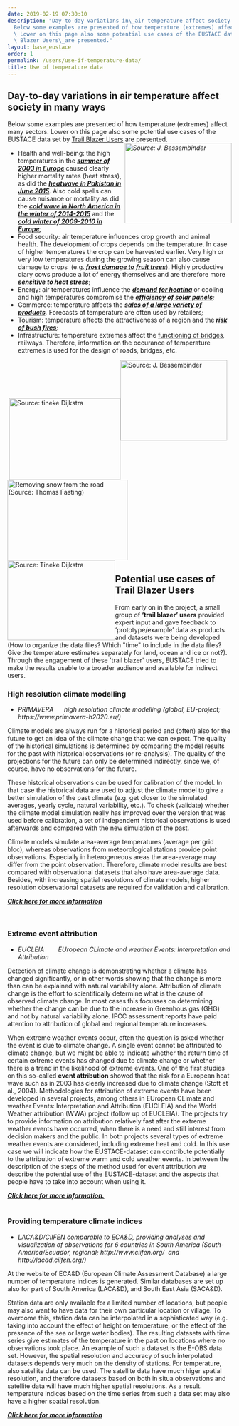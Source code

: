 ```yaml
---
date: 2019-02-19 07:30:10
description: "Day-to-day variations in\_air temperature affect society in many ways\n\
  Below some examples are presented of how temperature (extremes) affect many sectors.\
  \ Lower on this page also some potential use cases of the EUSTACE data set by Trail\
  \ Blazer Users\_are presented."
layout: base_eustace
order: 1
permalink: /users/use-if-temperature-data/
title: Use of temperature data
---
```


<h2><strong>Day-to-day variations in air temperature affect society in many ways</strong></h2>
<p>Below some examples are presented of how temperature (extremes) affect many sectors. Lower on this page also some potential use cases of the EUSTACE data set by <a href="/gallery/use-if-temperature-data/trail-bazer-users/">Trail Blazer Users</a> are presented.<em><img alt="Source: J. Bessembinder" height="180" src="{{ site.baseurl }}/assets/media/uploads/zonneenergie.jpg" style="float: right;" title="Solar energy in Spain" width="240"></em></p>
<ul>
<li>Health and well-being: the high temperatures in the <strong><em><a href="http://www.metoffice.gov.uk/learning/learn-about-the-weather/weather-phenomena/case-studies/heatwave">summer of 2003 in Europe</a> </em></strong>caused clearly higher mortality rates (heat stress), as did the <em><strong><a href="https://en.wikipedia.org/wiki/2015_Pakistani_heat_wave">heatwave in Pakistan in June 2015</a></strong>. </em>Also cold spells can cause nuisance or mortality as did the <strong><em><a href="https://en.wikipedia.org/wiki/2014%E2%80%9315_North_American_winter">cold wave in North America in the winter of 2014-2015</a> </em></strong>and the <em><strong><a href="https://en.wikipedia.org/wiki/Winter_of_2009%E2%80%9310_in_Europe">cold winter of 2009-2010 in Europe</a></strong>;</em></li>
<li>Food security: air temperature influences crop growth and animal health. The development of crops depends on the temperature. In case of higher temperatures the crop can be harvested earlier. Very high or very low temperatures during the growing season can also cause damage to crops  (e.g.<strong><em><a href="https://www.canr.msu.edu/news/freeze_damage_depends_on_tree_fruit_stage_of_development"> frost damage to fruit trees</a></em></strong>). Highly productive diary cows produce a lot of energy themselves and are therefore more<strong><em><a href="http://www.heatstress.info/heatstressinfo/Heatstressexplained/HeatstressedDairyCattle/tabid/2201/Default.aspx"> sensitive to heat stress</a></em></strong>;</li>
<li>Energy: air temperatures influence the <strong><em><a href="https://www.eea.europa.eu/data-and-maps/indicators/heating-degree-days/assessment">demand for heating</a> </em></strong>or cooling and high temperatures compromise the <em><strong><a href="http://www.thegreenage.co.uk/article/the-impact-of-temperature-on-solar-panels/">efficiency of solar panels</a></strong>;</em></li>
<li>Commerce: temperature affects the <em><strong><a href="http://www.summit.co.uk/blog/weather-to-buy-or-not-how-temperature-affects-retail-sales/">sales of a large variety of products</a></strong>. </em>Forecasts of temperature are often used by retailers<em>;</em></li>
<li>Tourism: temperature affects the attractiveness of a region and the<em><strong> <a href="http://www.ga.gov.au/scientific-topics/hazards/bushfire/basics/causes#heading-4">risk of bush fires</a></strong>;</em></li>
<li>Infrastructure: temperature extremes affect the <a href="https://en.wikipedia.org/wiki/Expansion_joint">functioning of bridges</a><em>,</em> railways. Therefore, information on the occurance of temperature extremes is used for the design of roads, bridges, etc.</li>
</ul>
<p> <img alt="Source: tineke Dijkstra" class="img_left_nospacetop" height="183" src="{{ site.baseurl }}/assets/media/uploads/verkeer_0126_tdf_20120813_153_a2_dijkstra_tineke.jpg" style="vertical-align: middle;" title="Traffic (Source: Tineke Dijkstra" width="250"><img alt="Source: J. Bessembinder" class="img_left_nospacetop" height="180" src="{{ site.baseurl }}/assets/media/uploads/flower_bulbs.jpg" title="Flower bulbs, Netherlands" width="240"><img class="img_left_nospacetop" height="180" src="{{ site.baseurl }}/assets/media/uploads/sneeuwschuivers_rws120203tf047_1_thomas_fasting.jpg" title="Removing snow from the road (Source: Thomas Fasting)" width="270"><img alt="Source: Tineke Dijkstra" height="180" src="{{ site.baseurl }}/assets/media/uploads/waterspel_dp0227_tdf_20100803_01_a4_tineke_dijkstra.jpg" style="float: left;" title="A hot day in the city, Netherlands (Source: Tineke Dijkstra)" width="242"></p>
<p></p>
<p></p>
<p></p>
<p></p>
<p></p>
<p></p>
<h2><strong>Potential use cases of Trail Blazer Users</strong></h2>
<p>From early on in the project, a small group of <strong>‘trail blazer’ users</strong> provided expert input and gave feedback to ‘prototype/example’ data as products and datasets were being developed (How to organize the data files? Which "time" to include in the data files? Give the temperature estimates separately for land, ocean and ice or not?). Through the engagement of these 'trail blazer' users, EUSTACE tried to make the results usable to a broader audience and available for indirect users.</p>
<p></p>
<h3><strong>High resolution climate modelling</strong></h3>
<ul>
<li><i>PRIMAVERA      high resolution climate modelling (global, EU-project; https://www.primavera-h2020.eu/)</i></li>
</ul>
<p>Climate models are always run for a historical period and (often) also for the future to get an idea of the climate change that we can expect. The quality of the historical simulations is determined by comparing the model results for the past with historical observations (or re-analysis). The quality of the projections for the future can only be determined indirectly, since we, of course, have no observations for the future. </p>
<p>These historical observations can be used for calibration of the model. In that case the historical data are used to adjust the climate model to give a better simulation of the past climate (e.g. get closer to the simulated averages, yearly cycle, natural variability, etc.). To check (validate) whether the climate model simulation really has improved over the version that was used before calibration, a set of independent historical observations is used afterwards and compared with the new simulation of the past. </p>
<p>Climate models simulate area-average temperatures (average per grid bloc), whereas observations from meteorological stations provide point observations. Especially in heterogeneous areas the area-average may differ from the point observation. Therefore, climate model results are best compared with observational datasets that also have area-average data. Besides, with increasing spatial resolutions of climate models, higher resolution observational datasets are required for validation and calibration. </p>
<p><strong><a href="https://www.eustaceproject.eu/users/use-if-temperature-data/high-resolution-climate-modelling/"><em>Click here for more information</em></a></strong></p>
<p><em><br></em></p>
<h3><strong>Extreme event attribution</strong></h3>
<ul>
<li><i></i><i>EUCLEIA        EUropean CLimate and weather Events: Interpretation and Attribution </i></li>
</ul>
<div>
<p>Detection of climate change is demonstrating whether a climate has changed significantly, or in other words showing that the change is more than can be explained with natural variability alone. Attribution of climate change is the effort to scientifically determine what is the cause of observed climate change. In most cases this focusses on determining whether the change can be due to the increase in Greenhous gas (GHG) and not by natural variability alone. IPCC assessment reports have paid attention to attribution of global and regional temperature increases.</p>
<p>When extreme weather events occur, often the question is asked whether the event is due to climate change. A single event cannot be attributed to climate change, but we might be able to indicate whether the return time of certain extreme events has changed due to climate change or whether there is a trend in the likelihood of extreme events. One of the first studies on this so-called <strong>event attribution</strong> showed that the risk for a European heat wave such as in 2003 has clearly increased due to climate change (Stott et al., 2004). Methodologies for attribution of extreme events have been developed in several projects, among others in EUropean CLimate and weather Events: Interpretation and Attribution (EUCLEIA) and the World Weather attribution (WWA) project (follow up of EUCLEIA). The projects try to provide information on attribution relatively fast after the extreme weather events have occurred, when there is a need and still interest from decision makers and the public. In both projects several types of extreme weather events are considered, including extreme heat and cold. In this use case we will indicate how the EUSTACE-dataset can contribute potentially to the attribution of extreme warm and cold weather events. In between the description of the steps of the method used for event attribution we describe the potential use of the EUSTACE-dataset and the aspects that people have to take into account when using it.</p>
</div>
<div><strong><a href="https://www.eustaceproject.eu/users/use-if-temperature-data/extreme-event-attribution/"><em>Click here for more information.</em></a></strong></div>
<div><em><br></em></div>
<h3><strong>Providing temperature climate indices</strong></h3>
<ul>
<li><i>LACA&amp;D/CIIFEN comparable to ECA&amp;D, providing analyses and visualization of observations for 6 countries in South America (South-America/Ecuador, regional; http://www.ciifen.org/  and http://lacad.ciifen.org/)</i></li>
</ul>
<p>At the website of ECA&amp;D (European Climate Assessment Database) a large number of temperature indices is generated. Similar databases are set up also for part of South America (LACA&amp;D), and South East Asia (SACA&amp;D).</p>
<p>Station data are only available for a limited number of locations, but people may also want to have data for their own particular location or village. To overcome this, station data can be interpolated in a sophisticated way (e.g. taking into account the effect of height on temperature, or the effect of the presence of the sea or large water bodies). The resulting datasets with time series give estimates of the temperature in the past on locations where no observations took place. An example of such a dataset is the E-OBS data set. However, the spatial resolution and accuracy of such interpolated datasets depends very much on the density of stations. For temperature, also satellite data can be used. The satellite data have much higer spatial resolution, and therefore datasets based on both in situa observations and satellite data will have much higher spatial resolutions. As a result. temperature indices based on the time series from such a data set may also have a higher spatial resolution. </p>
<p><strong><a href="https://www.eustaceproject.eu/users/use-if-temperature-data/temperature-indices/"><em>Click here for more information</em></a></strong></p>
